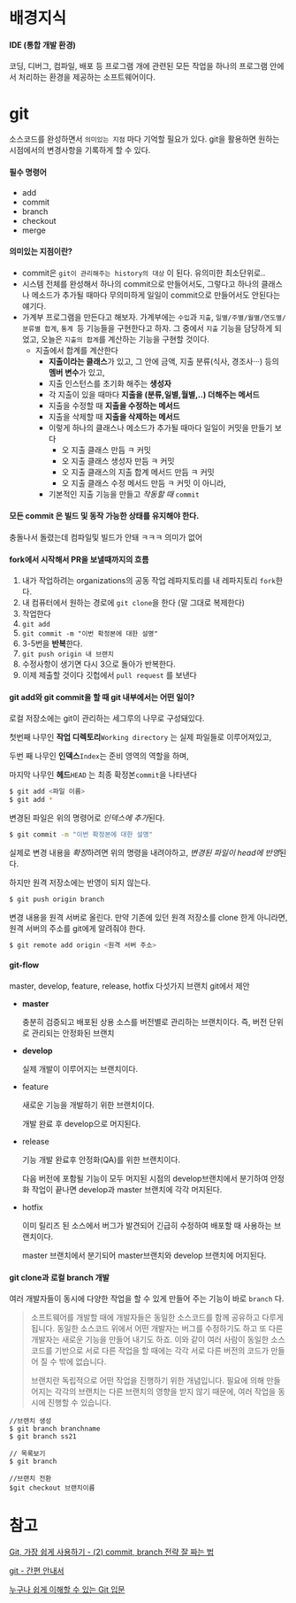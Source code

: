 # 배경지식

#### IDE (통합 개발 환경)

코딩, 디버그, 컴파일, 배포 등 프로그램 개에 관련된 모든 작업을 하나의 프로그램 안에서 처리하는 환경을 제공하는 소프트웨어이다.



# git

소스코드를 완성하면서 `의미있는 지점` 마다 기억할 필요가 있다. git을 활용하면 원하는 시점에서의 변경사항을 기록하게 할 수 있다.

#### 필수 명령어

- add
- commit
- branch
- checkout
- merge



#### 의미있는 지점이란?

* commit은 `git이 관리해주는 history의 대상` 이 된다. 유의미한 최소단위로.. 
* 시스템 전체를 완성해서 하나의 commit으로 만들어서도, 그렇다고 하나의 클래스나 메소드가 추가될 때마다 무의미하게 일일이 commit으로 만들어서도 안된다는 얘기다.
* 가계부 프로그램을 만든다고 해보자. 가계부에는 `수입`과 `지출`, `일별/주별/월별/연도별/분류별 합계`, `통계 `등 기능들을 구현한다고 하자. 그 중에서 `지출` 기능을 담당하게 되었고, 오늘은 `지출의 합계`를 계산하는 기능을 구현할 것이다. 
  * 지출에서 합계를 계산한다
    * **지출이라는 클래스**가 있고, 그 안에 금액, 지출 분류(식사, 경조사···) 등의 **멤버 변수**가 있고,
    * 지출 인스턴스를 초기화 해주는 **생성자**
    * 각 지출이 있을 때마다 **지출을 (분류,일별,월별,..) 더해주는 메서드** 
    * 지출을 수정할 때 **지출을 수정하는 메서드**
    * 지출을 삭제할 때 **지출을 삭제하는 메서드**
    * 이렇게 하나의 클래스나 메소드가 추가될 때마다 일일이 커밋을 만들기 보다
      * 오 지출 클래스 만듬 ㅋ 커밋
      * 오 지출 클래스 생성자 만듬 ㅋ 커밋
      * 오 지출 클래스의 지출 합계 메서드 만듬 ㅋ 커밋
      * 오 지출 클래스 수정 메서드 만듬 ㅋ 커밋
        이 아니라, 
    * 기본적인 지출 기능을 만들고 *작동할 때*  `commit` 





#### 모든 commit 은 빌드 및 동작 가능한 상태를 유지해야 한다.

충돌나서 돌렸는데 컴파일및 빌드가 안돼 ㅋㅋㅋ 의미가 없어 





#### fork에서 시작해서 PR을 보낼때까지의 흐름

1.  내가 작업하려는 organizations의 공동 작업 레파지토리를 내 레파지토리 `fork`한다.
2. 내 컴퓨터에서 원하는 경로에 `git clone`을 한다 (말 그대로 복제한다)
3. 작업한다
4. `git add `
5. `git commit -m "이번 확정본에 대한 설명" `
6. 3-5번을 **반복**한다.
7. `git push origin 내 브랜치 `
8. 수정사항이 생기면 다시 3으로 돌아가 반복한다.
9. 이제 제출할 것이다 깃헙에서 `pull request` 를 보낸다 





#### git add와 git commit을 할 때 git 내부에서는 어떤 일이?

로컬 저장소에는 git이 관리하는 세그루의 나무로 구성돼있다. 

첫번째 나무인 **작업 디렉토리**`Working directory` 는 실제 파일들로 이루어져있고,

두번 째 나무인 **인덱스**`Index`는 준비 영역의 역할을 하며,

마지막 나무인 **헤드**`HEAD` 는 최종 확정본`commit`을 나타낸다 



```bash
$ git add <파일 이름>
$ git add *
```

변경된 파일은 위의 명령어로 *인덱스에 추가*된다.

```bash
$ git commit -m "이번 확정본에 대한 설명"
```

실제로 변경 내용을 *확정*하려면 위의 명령을 내려야하고, *변경된 파일이 head에 반영*된다.

하지만 원격 저장소에는 반영이 되지 않는다.

```bash
$ git push origin branch
```

변경 내용을 원격 서버로 올린다. 만약 기존에 있던 원격 저장소를 clone 한게 아니라면, 원격 서버의 주소를 git에게 알려줘야 한다.

```bash
$ git remote add origin <원격 서버 주소>
```





#### git-flow

master, develop, feature, release, hotfix 다섯가지 브랜치 git에서 제안

* **master**  

  충분히 검증되고 배포된 상용 소스를 버전별로 관리하는 브랜치이다. 즉, 버전 단위로 관리되는 안정화된 브랜치

* **develop**

  실제 개발이 이루어지는 브랜치이다. 

* feature

  새로운 기능을 개발하기 위한 브랜치이다.

  개발 완료 후 develop으로 머지된다.

* release

  기능 개발 완료후 안정화(QA)를 위한 브랜치이다. 

  다음 버전에 포함될 기능이 모두 머지된 시점의 develop브랜치에서 분기하여 안정화 작업이 끝나면 develop과 master 브랜치에 각각 머지된다.

* hotfix

  이미 릴리즈 된 소스에서 버그가 발견되어 긴급히 수정하여 배포할 때 사용하는 브랜치이다.

  master 브랜치에서 분기되어 master브랜치와 develop 브랜치에 머지된다.



#### git clone과 로컬 branch 개발

여러 개발자들이 동시에 다양한 작업을 할 수 있게 만들어 주는 기능이 바로 `branch` 다.

> 소프트웨어를 개발할 때에 개발자들은 동일한 소스코드를 함께 공유하고 다루게 됩니다. 동일한 소스코드 위에서 어떤 개발자는 버그를 수정하기도 하고 또 다른 개발자는 새로운 기능을 만들어 내기도 하죠. 이와 같이 여러 사람이 동일한 소스코드를 기반으로 서로 다른 작업을 할 때에는 각각 서로 다른 버전의 코드가 만들어 질 수 밖에 없습니다.
>
>  브랜치란 독립적으로 어떤 작업을 진행하기 위한 개념입니다. 필요에 의해 만들어지는 각각의 브랜치는 다른 브랜치의 영향을 받지 않기 때문에, 여러 작업을 동시에 진행할 수 있습니다.
>

```shell
//브랜치 생성
$ git branch branchname
$ git branch ss21 

// 목록보기
$ git branch 

//브랜치 전환
$git checkout 브랜치이름
```







# 참고

[Git, 가장 쉽게 사용하기 - (2) commit, branch 전략 잘 짜는 법](http://blog.naver.com/PostView.nhn?blogId=tmondev&logNo=220763012361&redirect=Dlog)

[git - 간편 안내서](https://rogerdudler.github.io/git-guide/index.ko.html)

[누구나 쉽게 이해할 수 있는 Git 입문](https://backlog.com/git-tutorial/kr/)

